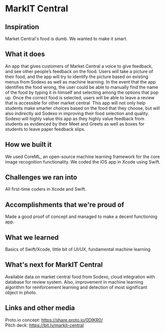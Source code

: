 # MarkIT Central

## Inspiration
Market Central's food is dumb. We wanted to make it smart.

## What it does
An app that gives customers of Market Central a voice to give feedback, and see other people’s feedback on the food. Users will take a picture of their food, and the app will try to identify the picture based on existing menus from Sodexo as well as machine learning. In the event that the app identifies the food wrong, the user could be able to manually find the name of the food by typing it in himself and selecting among the options that pop up. Once the correct food is selected, users will be able to leave a review that is accessible for other market central  This app will not only help students make smarter choices based on the food that they choose, but will also indirectly aid Sodexo in improving their food selection and quality. Sodexo will highly value this app as they highly value feedback from students as evidenced by their Meet and Greets as well as boxes for students to leave paper feedback slips. 

## How we built it
We used CoreML, an open-source machine learning framework for the core image recognition functionality. We coded the iOS app in Xcode using Swift.

## Challenges we ran into
All first-time coders in Xcode and Swift.

## Accomplishments that we're proud of
Made a good proof of concept and managed to make a decent functioning app.

## What we learned
Basics of Swift/Xcode, little bit of UI/UX, fundamental machine learning

## What's next for MarkIT Central
Available data on market central food from Sodexo, cloud integration with database for review system. Also, improvement in machine learning algorithm for reinforcement learning and detection of most significant object in photo.

## Links and other media
Proto.io concept: https://share.proto.io/0DIKR0/ <br>
Pitch deck: https://bit.ly/markit-central
